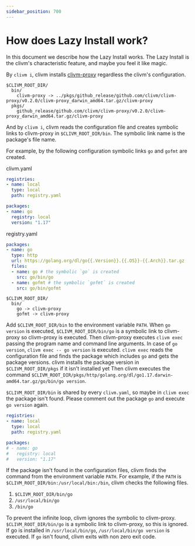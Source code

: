 ```yaml
---
sidebar_position: 700
---
```


# How does Lazy Install work?

In this document we describe how the Lazy Install works.
The Lazy Install is the clivm's characteristic feature, and maybe you feel it like magic.

By `clivm i`, clivm installs [clivm-proxy](https://github.com/clivm/clivm-proxy) regardless the clivm's configuration.

```
$CLIVM_ROOT_DIR/
  bin/
    clivm-proxy -> ../pkgs/github_release/github.com/clivm/clivm-proxy/v0.2.0/clivm-proxy_darwin_amd64.tar.gz/clivm-proxy
  pkgs/
    github_release/github.com/clivm/clivm-proxy/v0.2.0/clivm-proxy_darwin_amd64.tar.gz/clivm-proxy
```

And by `clivm i`, clivm reads the configuration file and creates symbolic links to clivm-proxy in `$CLIVM_ROOT_DIR/bin`.
The symbolic link name is the package's file name.

For example, by the following configuration symbolic links `go` and `gofmt` are created.

clivm.yaml

```yaml
registries:
- name: local
  type: local
  path: registry.yaml

packages:
- name: go
  registry: local
  version: "1.17"
```

registry.yaml

```yaml
packages:
- name: go
  type: http
  url: https://golang.org/dl/go{{.Version}}.{{.OS}}-{{.Arch}}.tar.gz
  files:
  - name: go # the symbolic `go` is created
    src: go/bin/go
  - name: gofmt # the symbolic `gofmt` is created
    src: go/bin/gofmt
```

```
$CLIVM_ROOT_DIR/
  bin/
    go -> clivm-proxy
    gofmt -> clivm-proxy
```

Add `$CLIVM_ROOT_DIR/bin` to the environment variable `PATH`.
When `go version` is executed, `$CLIVM_ROOT_DIR/bin/go` is a symbolic link to clivm-proxy so clivm-proxy is executed.
Then clivm-proxy executes `clivm exec` passing the program name and command line arguments.
In case of `go version`, `clivm exec -- go version` is executed.
`clivm exec` reads the configuration file and finds the package which includes `go` and gets the package versions.
clivm installs the package version in `$CLIVM_ROOT_DIR/pkgs` if it isn't installed yet
Then clivm executes the command `$CLIVM_ROOT_DIR/pkgs/http/golang.org/dl/go1.17.darwin-amd64.tar.gz/go/bin/go version`.

`$CLIVM_ROOT_DIR/bin` is shared by every `clivm.yaml`, so maybe in `clivm exec` the package isn't found.
Please comment out the package `go` and execute `go version` again.

```yaml
registries:
- name: local
  type: local
  path: registry.yaml

packages:
# - name: go
#   registry: local
#   version: "1.17"
```

If the package isn't found in the configuration files,
clivm finds the command from the environment variable `PATH`.
For example, if the `PATH` is `$CLIVM_ROOT_DIR/bin:/usr/local/bin:/bin`, clivm checks the following files.

1. `$CLIVM_ROOT_DIR/bin/go`
1. `/usr/local/bin/go`
1. `/bin/go`

To prevent the infinite loop, clivm ignores the symbolic to clivm-proxy.
`$CLIVM_ROOT_DIR/bin/go` is a symbolic link to clivm-proxy, so this is ignored.
If go is installed in `/usr/local/bin/go`, `/usr/local/bin/go version` is executed.
If `go` isn't found, clivm exits with non zero exit code.
